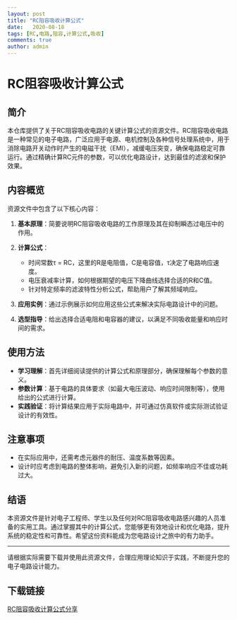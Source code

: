 ```yaml
---
layout: post
title: "RC阻容吸收计算公式"
date:   2020-08-18
tags: [RC,电路,阻容,计算公式,吸收]
comments: true
author: admin
---
```

# RC阻容吸收计算公式

## 简介
本仓库提供了关于RC阻容吸收电路的关键计算公式的资源文件。RC阻容吸收电路是一种常见的电子电路，广泛应用于电源、电机控制及各种信号处理系统中，用于消除电路开关动作时产生的电磁干扰（EMI），减缓电压突变，确保电路稳定可靠运行。通过精确计算RC元件的参数，可以优化电路设计，达到最佳的滤波和保护效果。

## 内容概览
资源文件中包含了以下核心内容：

1. **基本原理**：简要说明RC阻容吸收电路的工作原理及其在抑制瞬态过电压中的作用。
   
2. **计算公式**：
   - 时间常数τ = RC，这里的R是电阻值，C是电容值，τ决定了电路响应速度。
   - 电压衰减率计算，如何根据期望的电压下降曲线选择合适的R和C值。
   - 针对特定频率的滤波特性分析公式，帮助用户了解其频域响应。
   
3. **应用实例**：通过示例展示如何应用这些公式来解决实际电路设计中的问题。
   
4. **选型指导**：给出选择合适电阻和电容器的建议，以满足不同吸收能量和响应时间的需求。

## 使用方法
- **学习理解**：首先详细阅读提供的计算公式和原理部分，确保理解每个参数的意义。
- **参数计算**：基于电路的具体要求（如最大电压波动、响应时间限制等），使用给出的公式进行计算。
- **实践验证**：将计算结果应用于实际电路中，并可通过仿真软件或实际测试验证设计的有效性。

## 注意事项
- 在实际应用中，还需考虑元器件的耐压、温度系数等因素。
- 设计时应考虑到电路的整体影响，避免引入新的问题，如频率响应不佳或功耗过大。

## 结语
本资源文件是针对电子工程师、学生以及任何对RC阻容吸收电路感兴趣的人员准备的实用工具。通过掌握其中的计算公式，您能够更有效地设计和优化电路，提升系统的稳定性和可靠性。希望这份资料能成为您电路设计之旅中的有力助手。

---

请根据实际需要下载并使用此资源文件，合理应用理论知识于实践，不断提升您的电子电路设计能力。

## 下载链接

[RC阻容吸收计算公式分享](https://pan.quark.cn/s/71ad0d87cfeb)